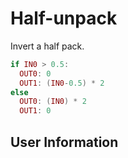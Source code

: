 # Half-unpack
Invert a half pack.

```lua
if IN0 > 0.5:
  OUT0: 0
  OUT1: (IN0-0.5) * 2
else
  OUT0: (IN0) * 2
  OUT1: 0
```

## User Information